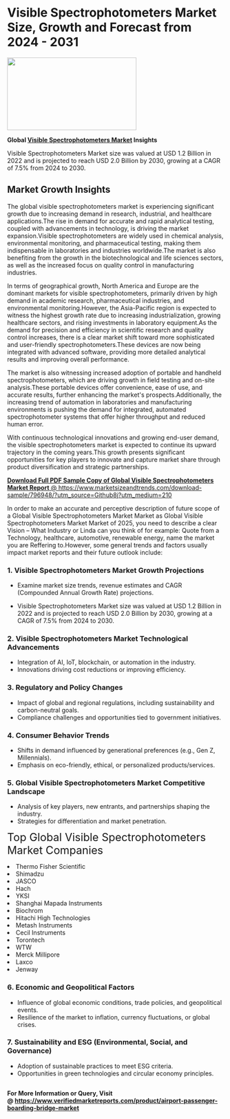 <H1>Visible Spectrophotometers Market Size, Growth and Forecast from 2024 - 2031</H1><img class="aligncenter size-medium wp-image-584254" src="https://thirdeyenews.in/wp-content/uploads/2024/09/Global-Market-Research-300x168.jpeg" alt="" width="300" height="168" /><p><strong>Global&nbsp;<a href="https://www.marketsizeandtrends.com/download-sample/796948/?utm_source=Github8j?utm_medium=210">Visible Spectrophotometers Market</a> Insights</strong></p><p>Visible Spectrophotometers Market size was valued at USD 1.2 Billion in 2022 and is projected to reach USD 2.0 Billion by 2030, growing at a CAGR of 7.5% from 2024 to 2030.</p><p><h2>Market Growth Insights</h2> <p>The global visible spectrophotometers market is experiencing significant growth due to increasing demand in research, industrial, and healthcare applications.The rise in demand for accurate and rapid analytical testing, coupled with advancements in technology, is driving the market expansion.Visible spectrophotometers are widely used in chemical analysis, environmental monitoring, and pharmaceutical testing, making them indispensable in laboratories and industries worldwide.The market is also benefiting from the growth in the biotechnological and life sciences sectors, as well as the increased focus on quality control in manufacturing industries.</p> <p><a href="#"></a></p> <p>In terms of geographical growth, North America and Europe are the dominant markets for visible spectrophotometers, primarily driven by high demand in academic research, pharmaceutical industries, and environmental monitoring.However, the Asia-Pacific region is expected to witness the highest growth rate due to increasing industrialization, growing healthcare sectors, and rising investments in laboratory equipment.As the demand for precision and efficiency in scientific research and quality control increases, there is a clear market shift toward more sophisticated and user-friendly spectrophotometers.These devices are now being integrated with advanced software, providing more detailed analytical results and improving overall performance.</p> <p>The market is also witnessing increased adoption of portable and handheld spectrophotometers, which are driving growth in field testing and on-site analysis.These portable devices offer convenience, ease of use, and accurate results, further enhancing the market's prospects.Additionally, the increasing trend of automation in laboratories and manufacturing environments is pushing the demand for integrated, automated spectrophotometer systems that offer higher throughput and reduced human error.</p> <p>With continuous technological innovations and growing end-user demand, the visible spectrophotometers market is expected to continue its upward trajectory in the coming years.This growth presents significant opportunities for key players to innovate and capture market share through product diversification and strategic partnerships.</p> <p><a href="#"></p><p><span class=""><strong>Download Full PDF Sample Copy of Global Visible Spectrophotometers Market Report</strong> @ <a href="https://www.marketsizeandtrends.com/download-sample/796948/?utm_source=Github8j?utm_medium=210" target="_blank">https://www.marketsizeandtrends.com/download-sample/796948/?utm_source=Github8j?utm_medium=210</a></span></p><p>In order to make an accurate and perceptive description of future scope of a Global&nbsp;Visible Spectrophotometers Market Market as Global&nbsp;Visible Spectrophotometers Market Market of 2025, you need to describe a clear Vision &ndash; What Industry or Linda can you think of for example: Quote from a Technology, healthcare, automotive, renewable energy, name the market you are Reffering to.However, some general trends and factors usually impact market reports and their future outlook include:</p><h3>1.&nbsp;<strong>Visible Spectrophotometers Market Growth Projections</strong></h3><ul><li>Examine market size trends, revenue estimates and CAGR (Compounded Annual Growth Rate) projections.</li><li><p>Visible Spectrophotometers Market size was valued at USD 1.2 Billion in 2022 and is projected to reach USD 2.0 Billion by 2030, growing at a CAGR of 7.5% from 2024 to 2030.</p></li></ul><h3>2.&nbsp;<strong>Visible Spectrophotometers Market Technological Advancements</strong></h3><ul><li>Integration of AI, IoT, blockchain, or automation in the industry.</li><li>Innovations driving cost reductions or improving efficiency.</li></ul><h3>3.&nbsp;<strong>Regulatory and Policy Changes</strong></h3><ul><li>Impact of global and regional regulations, including sustainability and carbon-neutral goals.</li><li>Compliance challenges and opportunities tied to government initiatives.</li></ul><h3>4.&nbsp;<strong>Consumer Behavior Trends</strong></h3><ul><li>Shifts in demand influenced by generational preferences (e.g., Gen Z, Millennials).</li><li>Emphasis on eco-friendly, ethical, or personalized products/services.</li></ul><h3>5.&nbsp;<strong>Global Visible Spectrophotometers Market Competitive Landscape</strong></h3><ul><li>Analysis of key players, new entrants, and partnerships shaping the industry.</li><li>Strategies for differentiation and market penetration.</li></ul><p data-pm-slice="1 1 []"><span style="color: inherit; font-family: inherit; font-size: 25px;">Top Global Visible Spectrophotometers Market Companies</span></p><div class="" data-test-id=""><p><li>Thermo Fisher Scientific</li><li> Shimadzu</li><li> JASCO</li><li> Hach</li><li> YKSI</li><li> Shanghai Mapada Instruments</li><li> Biochrom</li><li> Hitachi High Technologies</li><li> Metash Instruments</li><li> Cecil Instruments</li><li> Torontech</li><li> WTW</li><li> Merck Millipore</li><li> Laxco</li><li> Jenway</li></p></div><h3>6.&nbsp;<strong>Economic and Geopolitical Factors</strong></h3><ul><li>Influence of global economic conditions, trade policies, and geopolitical events.</li><li>Resilience of the market to inflation, currency fluctuations, or global crises.</li></ul><h3>7.&nbsp;<strong>Sustainability and ESG (Environmental, Social, and Governance)</strong></h3><ul><li>Adoption of sustainable practices to meet ESG criteria.</li><li>Opportunities in green technologies and circular economy principles.</li></ul><h2><strong style="font-size: 14px;">For More Information or Query, Visit @&nbsp;</strong><a style="background-color: #ffffff; font-size: 14px;" href="https://www.marketsizeandtrends.com/report/visible-spectrophotometers-market/" target="_blank">https://www.verifiedmarketreports.com/product/airport-passenger-boarding-bridge-market</a></h2>